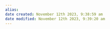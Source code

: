 ```yaml
---
alias: 
date created: November 12th 2023, 9:38:59 am
date modified: November 12th 2023, 9:39:20 am
---
```

